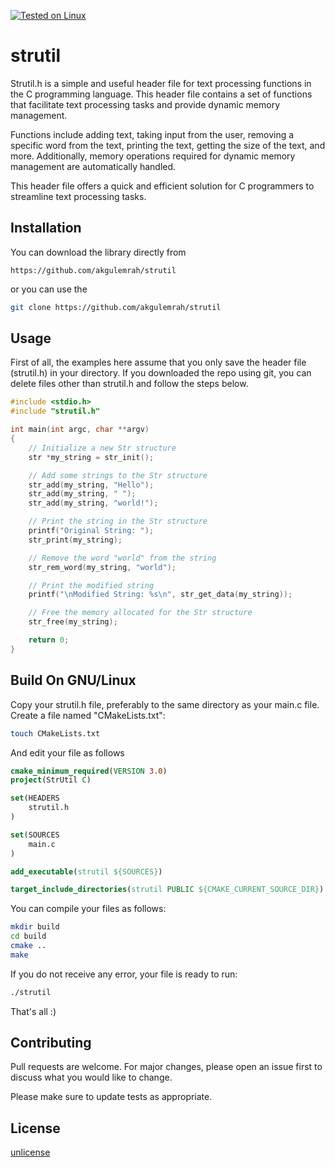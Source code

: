 [![Tested on Linux](https://img.shields.io/badge/Tested%20on-Linux-green.svg)](https://github.com/akgulemrah/strutil)

# strutil

Strutil.h is a simple and useful header file for text processing functions in the C programming language. This header file contains a set of functions that facilitate text processing tasks and provide dynamic memory management.

Functions include adding text, taking input from the user, removing a specific word from the text, printing the text, getting the size of the text, and more. Additionally, memory operations required for dynamic memory management are automatically handled.

This header file offers a quick and efficient solution for C programmers to streamline text processing tasks.

## Installation

You can download the library directly from 
```
https://github.com/akgulemrah/strutil
```
or you can use the 
```bash
git clone https://github.com/akgulemrah/strutil
```


## Usage
First of all, the examples here assume that you only save the header file (strutil.h) in your directory. 
If you downloaded the repo using git, you can delete files other than strutil.h and follow the steps below. 

```c
#include <stdio.h>
#include "strutil.h"

int main(int argc, char **argv)
{
	// Initialize a new Str structure
	str *my_string = str_init();

	// Add some strings to the Str structure
	str_add(my_string, "Hello");
	str_add(my_string, " ");
	str_add(my_string, "world!");

	// Print the string in the Str structure
	printf("Original String: ");
	str_print(my_string);

	// Remove the word "world" from the string
	str_rem_word(my_string, "world");

	// Print the modified string
	printf("\nModified String: %s\n", str_get_data(my_string));

	// Free the memory allocated for the Str structure
	str_free(my_string);

	return 0;
}
```

## Build On GNU/Linux
Copy your strutil.h file, preferably to the same directory as your main.c file. Create a file named "CMakeLists.txt":
```bash
touch CMakeLists.txt
```

And edit your file as follows
```cmake
cmake_minimum_required(VERSION 3.0)
project(StrUtil C)

set(HEADERS
	strutil.h
)

set(SOURCES
	main.c
)

add_executable(strutil ${SOURCES})

target_include_directories(strutil PUBLIC ${CMAKE_CURRENT_SOURCE_DIR})
```

You can compile your files as follows: 
```bash
mkdir build
cd build
cmake ..
make
```

If you do not receive any error, your file is ready to run:
```bash
./strutil
```

That's all :)

## Contributing

Pull requests are welcome. For major changes, please open an issue first
to discuss what you would like to change.

Please make sure to update tests as appropriate.


## License

[unlicense](https://unlicense.org/)
